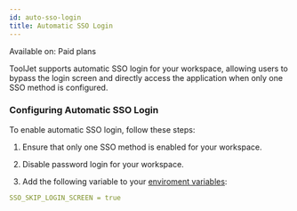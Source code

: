 ```yaml
---
id: auto-sso-login
title: Automatic SSO Login
---
```


<div className='badge badge--primary heading-badge'>Available on: Paid plans</div>

ToolJet supports automatic SSO login for your workspace, allowing users to bypass the login screen and directly access the application when only one SSO method is configured.

### Configuring Automatic SSO Login

To enable automatic SSO login, follow these steps:

1. Ensure that only one SSO method is enabled for your workspace.

2. Disable password login for your workspace.

3. Add the following variable to your [enviroment variables](/docs/setup/env-vars#sso-configurations-optional):

``` yaml
SSO_SKIP_LOGIN_SCREEN = true
```